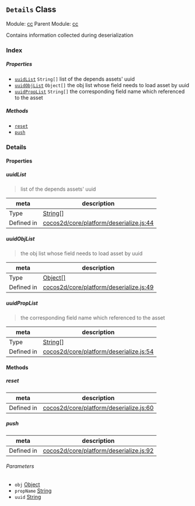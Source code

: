 ## `Details` Class



Module: [cc](../modules/cc.md)
Parent Module: [cc](../modules/cc.md)


Contains information collected during deserialization



### Index

##### Properties

  - [`uuidList`](#uuidlist) `String[]` list of the depends assets' uuid
  - [`uuidObjList`](#uuidobjlist) `Object[]` the obj list whose field needs to load asset by uuid
  - [`uuidPropList`](#uuidproplist) `String[]` the corresponding field name which referenced to the asset



##### Methods

  - [`reset`](#reset) 
  - [`push`](#push) 



### Details


#### Properties


##### uuidList

> list of the depends assets' uuid

| meta | description |
|------|-------------|
| Type | <a href="https://developer.mozilla.org/en/JavaScript/Reference/Global_Objects/String" class="crosslink external" target="_blank">String[]</a> |
| Defined in | [cocos2d/core/platform/deserialize.js:44](https://github.com/cocos-creator/engine/blob/f495398f4307775f0f733162e3d128d81e063063/cocos2d/core/platform/deserialize.js#L44) |



##### uuidObjList

> the obj list whose field needs to load asset by uuid

| meta | description |
|------|-------------|
| Type | <a href="https://developer.mozilla.org/en/JavaScript/Reference/Global_Objects/Object" class="crosslink external" target="_blank">Object[]</a> |
| Defined in | [cocos2d/core/platform/deserialize.js:49](https://github.com/cocos-creator/engine/blob/f495398f4307775f0f733162e3d128d81e063063/cocos2d/core/platform/deserialize.js#L49) |



##### uuidPropList

> the corresponding field name which referenced to the asset

| meta | description |
|------|-------------|
| Type | <a href="https://developer.mozilla.org/en/JavaScript/Reference/Global_Objects/String" class="crosslink external" target="_blank">String[]</a> |
| Defined in | [cocos2d/core/platform/deserialize.js:54](https://github.com/cocos-creator/engine/blob/f495398f4307775f0f733162e3d128d81e063063/cocos2d/core/platform/deserialize.js#L54) |






<!-- Method Block -->
#### Methods


##### reset



| meta | description |
|------|-------------|
| Defined in | [cocos2d/core/platform/deserialize.js:60](https://github.com/cocos-creator/engine/blob/f495398f4307775f0f733162e3d128d81e063063/cocos2d/core/platform/deserialize.js#L60) |



##### push



| meta | description |
|------|-------------|
| Defined in | [cocos2d/core/platform/deserialize.js:92](https://github.com/cocos-creator/engine/blob/f495398f4307775f0f733162e3d128d81e063063/cocos2d/core/platform/deserialize.js#L92) |

###### Parameters
- `obj` <a href="https://developer.mozilla.org/en/JavaScript/Reference/Global_Objects/Object" class="crosslink external" target="_blank">Object</a> 
- `propName` <a href="https://developer.mozilla.org/en/JavaScript/Reference/Global_Objects/String" class="crosslink external" target="_blank">String</a> 
- `uuid` <a href="https://developer.mozilla.org/en/JavaScript/Reference/Global_Objects/String" class="crosslink external" target="_blank">String</a> 



